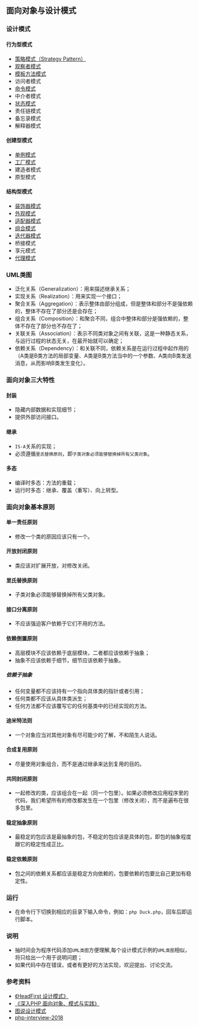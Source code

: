 ## 面向对象与设计模式

### 设计模式
#### 行为型模式
* <a href="https://github.com/hhe0/design-pattern/tree/master/strategy-pattern">策略模式（Strategy Pattern）</a>
* <a href="https://github.com/hhe0/design-pattern/tree/master/observer-pattern">观察者模式</a>
* <a href="https://github.com/hhe0/design-pattern/tree/master/template-pattern">模板方法模式</a>
* 访问者模式
* <a href="https://github.com/hhe0/design-pattern/tree/master/command-pattern">命令模式</a>
* 中介者模式
* <a href="https://github.com/hhe0/design-pattern/tree/master/status-pattern">状态模式</a>
* 责任链模式
* 备忘录模式
* 解释器模式

#### 创建型模式
* <a href="https://github.com/hhe0/design-pattern/tree/master/singleton-pattern">单例模式</a>
* <a href="https://github.com/hhe0/design-pattern/tree/master/factory-pattern">工厂模式</a>
* 建造者模式
* 原型模式

#### 结构型模式
* <a href="https://github.com/hhe0/design-pattern/tree/master/decorator-pattern">装饰器模式</a>
* <a href="https://github.com/hhe0/design-pattern/tree/master/facade-pattern">外观模式</a>
* <a href="https://github.com/hhe0/design-pattern/tree/master/adapter-pattern">适配器模式</a>
* <a href="https://github.com/hhe0/design-pattern/tree/master/composite-pattern">组合模式</a>
* <a href="https://github.com/hhe0/design-pattern/tree/master/iterator-pattern">迭代器模式</a>
* 桥接模式
* 享元模式
* <a href="https://github.com/hhe0/design-pattern/tree/master/proxy-pattern">代理模式</a>

### UML类图
* 泛化关系（Generalization）：用来描述继承关系；
* 实现关系（Realization）：用来实现一个接口；
* 聚合关系（Aggregation）：表示整体由部分组成，但是整体和部分不是强依赖的，整体不存在了部分还是会存在；
* 组合关系（Composition）：和聚合不同，组合中整体和部分是强依赖的，整体不存在了部分也不存在了；
* 关联关系（Association）：表示不同类对象之间有关联，这是一种静态关系，与运行过程的状态无关，在最开始就可以确定；
* 依赖关系（Dependency）：和关联不同，依赖关系是在运行过程中起作用的（A类是B类方法的局部变量、A类是B类方法当中的一个参数、A类向B类发送消息，从而影响B类发生变化）。

### 面向对象三大特性
#### 封装
* 隐藏内部数据和实现细节；
* 提供外部访问接口。
 
#### 继承
* `IS-A`关系的实现；
* 必须遵循`里氏替换原则`，即`子类对象必须能够替换掉所有父类对象`。

#### 多态
* 编译时多态：方法的重载；
* 运行时多态：继承、覆盖（重写）、向上转型。

### 面向对象基本原则
#### 单一责任原则
* 修改一个类的原因应该只有一个。

#### 开放封闭原则
* 类应该对扩展开放，对修改关闭。

#### 里氏替换原则
* 子类对象必须能够替换掉所有父类对象。

#### 接口分离原则
* 不应该强迫客户依赖于它们不用的方法。

#### 依赖倒置原则
* 高层模块不应该依赖于底层模块，二者都应该依赖于抽象；
* 抽象不应该依赖于细节，细节应该依赖于抽象。

##### 依赖于抽象
* 任何变量都不应该持有一个指向具体类的指针或者引用；
* 任何类都不应该从具体类派生；
* 任何方法都不应该覆写它的任何基类中的已经实现的方法。

#### 迪米特法则
* 一个对象应当对其他对象有尽可能少的了解，不和陌生人说话。

#### 合成复用原则
* 尽量使用对象组合，而不是通过继承来达到复用的目的。

#### 共同封闭原则
* 一起修改的类，应该组合在一起（同一个包里）。如果必须修改应用程序里的代码，我们希望所有的修改都发生在一个包里（修改关闭），而不是遍布在很多包里。

#### 稳定抽象原则
* 最稳定的包应该是最抽象的包，不稳定的包应该是具体的包，即包的抽象程度跟它的稳定性成正比。

#### 稳定依赖原则
* 包之间的依赖关系都应该是稳定方向依赖的，包要依赖的包要比自己更加有稳定性。

### 运行
* 在命令行下切换到相应的目录下输入命令，例如：`php Duck.php`，回车后即运行脚本。

### 说明
* 抽时间会为程序代码添加`UML类图`方便理解,每个设计模式示例的`UML类图`相似，将只给出一个用于说明问题；
* 如果代码中存在错误，或者有更好的方法实现，欢迎提出、讨论交流。

### 参考资料
* <a href="https://book.douban.com/subject/6559267/">《HeadFirst 设计模式》</a>
* <a href="https://book.douban.com/subject/2243615/">《深入PHP 面向对象、模式与实践》</a>
* <a href="https://design-patterns.readthedocs.io/zh_CN/latest/index.html">图说设计模式</a>
* <a href="https://github.com/sushengbuhuo/php-interview-2018">php-interview-2018</a>
